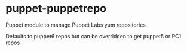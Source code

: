 # puppet-puppetrepo
Puppet module to manage Puppet Labs yum repositories

Defaults to puppet6 repos but can be overridden to get puppet5 or PC1 repos

